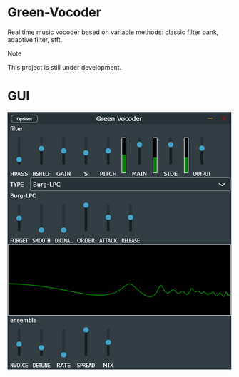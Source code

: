 # Green-Vocoder
Real time music vocoder based on variable methods: classic filter bank, adaptive filter, stft.  
> [!NOTE]
> This project is still under development.
# GUI
![GUI](resouce/gui.png)
